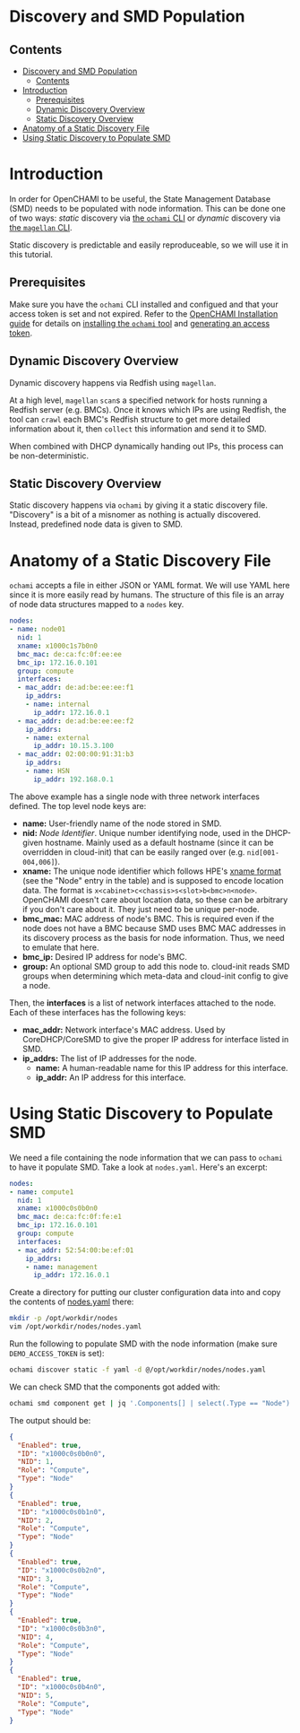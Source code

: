 # Discovery and SMD Population

## Contents

- [Discovery and SMD Population](#discovery-and-smd-population)
  - [Contents](#contents)
- [Introduction](#introduction)
  - [Prerequisites](#prerequisites)
  - [Dynamic Discovery Overview](#dynamic-discovery-overview)
  - [Static Discovery Overview](#static-discovery-overview)
- [Anatomy of a Static Discovery File](#anatomy-of-a-static-discovery-file)
- [Using Static Discovery to Populate SMD](#using-static-discovery-to-populate-smd)

# Introduction

In order for OpenCHAMI to be useful, the State Management Database (SMD) needs to be populated with node information. This can be done one of two ways: _static_ discovery via [the `ochami` CLI](https://github.com/OpenCHAMI/ochami) or _dynamic_ discovery via [the `magellan` CLI](https://github.com/OpenCHAMI/magellan).

Static discovery is predictable and easily reproduceable, so we will use it in this tutorial.

## Prerequisites

Make sure you have the `ochami` CLI installed and configued and that your access token is set and not expired. Refer to the [OpenCHAMI Installation guide](OpenCHAMI_Installation.md) for details on [installing the `ochami` tool](OpenCHAMI_Installation.md#install-and-configure-openchami-client) and [generating an access token](OpenCHAMI_Installation.md#generating-authentication-token).

## Dynamic Discovery Overview

Dynamic discovery happens via Redfish using `magellan`.

At a high level, `magellan` `scan`s a specified network for hosts running a Redfish server (e.g. BMCs). Once it knows which IPs are using Redfish, the tool can `crawl` each BMC's Redfish structure to get more detailed information about it, then `collect` this information and send it to SMD.

When combined with DHCP dynamically handing out IPs, this process can be non-deterministic.

## Static Discovery Overview

Static discovery happens via `ochami` by giving it a static discovery file. "Discovery" is a bit of a misnomer as nothing is actually discovered. Instead, predefined node data is given to SMD.

# Anatomy of a Static Discovery File

`ochami` accepts a file in either JSON or YAML format. We will use YAML here since it is more easily read by humans. The structure of this file is an array of node data structures mapped to a `nodes` key.

```yaml
nodes:
- name: node01
  nid: 1
  xname: x1000c1s7b0n0
  bmc_mac: de:ca:fc:0f:ee:ee
  bmc_ip: 172.16.0.101
  group: compute
  interfaces:
  - mac_addr: de:ad:be:ee:ee:f1
    ip_addrs:
    - name: internal
      ip_addr: 172.16.0.1
  - mac_addr: de:ad:be:ee:ee:f2
    ip_addrs:
    - name: external
      ip_addr: 10.15.3.100
  - mac_addr: 02:00:00:91:31:b3
    ip_addrs:
    - name: HSN
      ip_addr: 192.168.0.1
```

The above example has a single node with three network interfaces defined. The top level node keys are:

- **name:** User-friendly name of the node stored in SMD.
- **nid:** *Node Identifier*. Unique number identifying node, used in the DHCP-given hostname. Mainly used as a default hostname (since it can be overridden in cloud-init) that can be easily ranged over (e.g. `nid[001-004,006]`).
- **xname:** The unique node identifier which follows HPE's [xname format](https://cray-hpe.github.io/docs-csm/en-10/operations/component_names_xnames/) (see the "Node" entry in the table) and is supposed to encode location data. The format is `x<cabinet>c<chassis>s<slot>b<bmc>n<node>`. OpenCHAMI doesn't care about location data, so these can be arbitrary if you don't care about it. They just need to be unique per-node.
- **bmc_mac:** MAC address of node's BMC. This is required even if the node does not have a BMC because SMD uses BMC MAC addresses in its discovery process as the basis for node information. Thus, we need to emulate that here.
- **bmc_ip:** Desired IP address for node's BMC.
- **group:** An optional SMD group to add this node to. cloud-init reads SMD groups when determining which meta-data and cloud-init config to give a node.

Then, the **interfaces** is a list of network interfaces attached to the node. Each of these interfaces has the following keys:

- **mac_addr:** Network interface's MAC address. Used by CoreDHCP/CoreSMD to give the proper IP address for interface listed in SMD.
- **ip_addrs:** The list of IP addresses for the node.
  - **name:** A human-readable name for this IP address for this interface.
  - **ip_addr:** An IP address for this interface.

# Using Static Discovery to Populate SMD

We need a file containing the node information that we can pass to `ochami` to have it populate SMD. Take a look at `nodes.yaml`. Here's an excerpt:

```yaml
nodes:
- name: compute1
  nid: 1
  xname: x1000c0s0b0n0
  bmc_mac: de:ca:fc:0f:fe:e1
  bmc_ip: 172.16.0.101
  group: compute
  interfaces:
  - mac_addr: 52:54:00:be:ef:01
    ip_addrs:
    - name: management
      ip_addr: 172.16.0.1
```

Create a directory for putting our cluster configuration data into and copy the contents of [nodes.yaml](nodes.yaml) there:

```bash
mkdir -p /opt/workdir/nodes
vim /opt/workdir/nodes/nodes.yaml
```

Run the following to populate SMD with the node information (make sure `DEMO_ACCESS_TOKEN` is set):

```bash
ochami discover static -f yaml -d @/opt/workdir/nodes/nodes.yaml
```

We can check SMD that the components got added with:

```bash
ochami smd component get | jq '.Components[] | select(.Type == "Node")'
```

The output should be:

```json
{
  "Enabled": true,
  "ID": "x1000c0s0b0n0",
  "NID": 1,
  "Role": "Compute",
  "Type": "Node"
}
{
  "Enabled": true,
  "ID": "x1000c0s0b1n0",
  "NID": 2,
  "Role": "Compute",
  "Type": "Node"
}
{
  "Enabled": true,
  "ID": "x1000c0s0b2n0",
  "NID": 3,
  "Role": "Compute",
  "Type": "Node"
}
{
  "Enabled": true,
  "ID": "x1000c0s0b3n0",
  "NID": 4,
  "Role": "Compute",
  "Type": "Node"
}
{
  "Enabled": true,
  "ID": "x1000c0s0b4n0",
  "NID": 5,
  "Role": "Compute",
  "Type": "Node"
}
```
